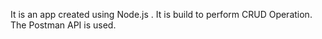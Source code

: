 It is an app created using Node.js .
It is build to perform CRUD Operation.
The Postman API is used.
